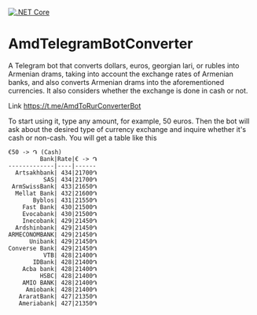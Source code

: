 [![.NET Core](https://github.com/IvanovAndrew/AmdConverterTelegramBot/actions/workflows/dotnet-desktop.yml/badge.svg?branch=master)](https://github.com/IvanovAndrew/AmdConverterTelegramBot/actions/workflows/dotnet-desktop.yml)

# AmdTelegramBotConverter

A Telegram bot that converts dollars, euros, georgian lari, or rubles into Armenian drams, taking into account the exchange rates of Armenian banks, and also converts Armenian drams into the aforementioned currencies. It also considers whether the exchange is done in cash or not.

Link https://t.me/AmdToRurConverterBot


To start using it, type any amount, for example, 50 euros. Then the bot will ask about the desired type of currency exchange and inquire whether it's cash or non-cash. You will get a table like this
```
€50 -> ֏ (Cash)
         Bank|Rate|€ -> ֏
-------------|----|------
  Artsakhbank| 434|21700֏
          SAS| 434|21700֏
 ArmSwissBank| 433|21650֏
  Mellat Bank| 432|21600֏
       Byblos| 431|21550֏
    Fast Bank| 430|21500֏
    Evocabank| 430|21500֏
    Inecobank| 429|21450֏
  Ardshinbank| 429|21450֏
ARMECONOMBANK| 429|21450֏
      Unibank| 429|21450֏
Converse Bank| 429|21450֏
          VTB| 428|21400֏
       IDBank| 428|21400֏
    Acba bank| 428|21400֏
         HSBC| 428|21400֏
    AMIO BANK| 428|21400֏
     Amiobank| 428|21400֏
   AraratBank| 427|21350֏
   Ameriabank| 427|21350֏
```
